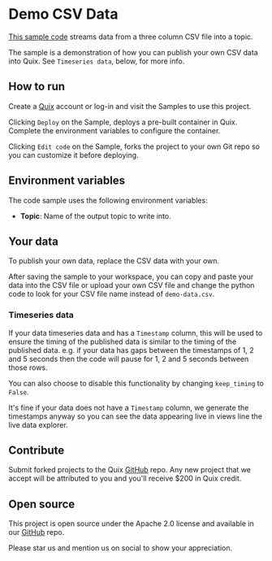 # Demo CSV Data

[This sample code](https://github.com/quixio/quix-samples/tree/main/python/sources/simple_csv) streams data from a three column CSV file into a topic.

The sample is a demonstration of how you can publish your own CSV data into Quix.
See `Timeseries data`, below, for more info.

## How to run

Create a [Quix](https://portal.platform.quix.ai/self-sign-up?xlink=github) account or log-in and visit the Samples to use this project.

Clicking `Deploy` on the Sample, deploys a pre-built container in Quix. Complete the environment variables to configure the container.

Clicking `Edit code` on the Sample, forks the project to your own Git repo so you can customize it before deploying.

## Environment variables

The code sample uses the following environment variables:

- **Topic**: Name of the output topic to write into.

## Your data

To publish your own data, replace the CSV data with your own.

After saving the sample to your workspace, you can copy and paste your data into the CSV file or upload your own CSV file and change the python code to look for your CSV file name instead of `demo-data.csv`.

### Timeseries data

If your data timeseries data and has a `Timestamp` column, this will be used to ensure the timing of the published data is similar to the timing of the published data.
e.g. if your data has gaps between the timestamps of 1, 2 and 5 seconds then the code will pause for 1, 2 and 5 seconds between those rows.

You can also choose to disable this functionality by changing `keep_timing` to `False`.

It's fine if your data does not have a `Timestamp` column, we generate the timestamps anyway so you can see the data appearing live in views line the live data explorer.

## Contribute

Submit forked projects to the Quix [GitHub](https://github.com/quixio/quix-samples) repo. Any new project that we accept will be attributed to you and you'll receive $200 in Quix credit.

## Open source

This project is open source under the Apache 2.0 license and available in our [GitHub](https://github.com/quixio/quix-samples) repo.

Please star us and mention us on social to show your appreciation.

